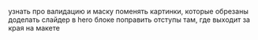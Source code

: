 узнать про валидацию и маску
поменять картинки, которые обрезаны
доделать слайдер в hero блоке
поправить отступы там, где выходит за края на макете